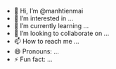 - 👋 Hi, I’m @manhtienmai
- 👀 I’m interested in ...
- 🌱 I’m currently learning ...
- 💞️ I’m looking to collaborate on ...
- 📫 How to reach me ...
- 😄 Pronouns: ...
- ⚡ Fun fact: ...

<!---
manhtienmai/manhtienmai is a ✨ special ✨ repository because its `README.md` (this file) appears on your GitHub profile.
You can click the Preview link to take a look at your changes.
--->
